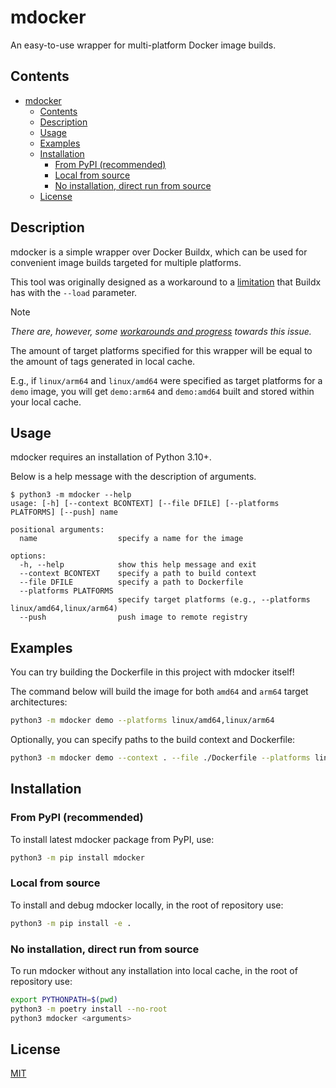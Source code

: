 # mdocker

An easy-to-use wrapper for multi-platform Docker image builds.

## Contents

- [mdocker](#mdocker)
  - [Contents](#contents)
  - [Description](#description)
  - [Usage](#usage)
  - [Examples](#examples)
  - [Installation](#installation)
    - [From PyPI (recommended)](#from-pypi-recommended)
    - [Local from source](#local-from-source)
    - [No installation, direct run from source](#no-installation-direct-run-from-source)
  - [License](#license)

## Description

mdocker is a simple wrapper over Docker Buildx, which can be used for convenient image builds targeted for multiple platforms.

This tool was originally designed as a workaround to a [limitation](https://github.com/docker/buildx/issues/59) that Buildx has with the `--load` parameter.

> [!NOTE]
> *There are, however, some [workarounds and progress](https://github.com/docker/roadmap/issues/371) towards this issue.*

The amount of target platforms specified for this wrapper will be equal to the amount of tags generated in local cache.

E.g., if `linux/arm64` and `linux/amd64` were specified as target platforms for a `demo` image, you will get `demo:arm64` and `demo:amd64` built and stored within your local cache.

## Usage

mdocker requires an installation of Python 3.10+.

Below is a help message with the description of arguments.

```help
$ python3 -m mdocker --help
usage: [-h] [--context BCONTEXT] [--file DFILE] [--platforms PLATFORMS] [--push] name

positional arguments:
  name                  specify a name for the image

options:
  -h, --help            show this help message and exit
  --context BCONTEXT    specify a path to build context
  --file DFILE          specify a path to Dockerfile
  --platforms PLATFORMS
                        specify target platforms (e.g., --platforms linux/amd64,linux/arm64)
  --push                push image to remote registry
```

## Examples

You can try building the Dockerfile in this project with mdocker itself!

The command below will build the image for both `amd64` and `arm64` target architectures:

```sh
python3 -m mdocker demo --platforms linux/amd64,linux/arm64
```

Optionally, you can specify paths to the build context and Dockerfile:

```sh
python3 -m mdocker demo --context . --file ./Dockerfile --platforms linux/amd64,linux/arm64
```

## Installation

### From PyPI (recommended)

To install latest mdocker package from PyPI, use:

```sh
python3 -m pip install mdocker
```

### Local from source

To install and debug mdocker locally, in the root of repository use:

```sh
python3 -m pip install -e .
```

### No installation, direct run from source

To run mdocker without any installation into local cache, in the root of repository use:

```sh
export PYTHONPATH=$(pwd)
python3 -m poetry install --no-root
python3 mdocker <arguments>
```

## License

[MIT](#license)
